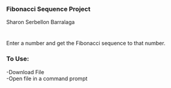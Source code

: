 ### Fibonacci Sequence Project
Sharon Serbellon Barralaga
# 
Enter a number and get the Fibonacci sequence to that number.
### To Use:
-Download File<br/>
-Open file in a command prompt
